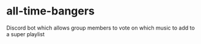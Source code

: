 # all-time-bangers
Discord bot which allows group members to vote on which music to add to a super playlist
